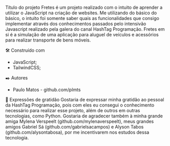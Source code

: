 Título do projeto
Fretes é um projeto realizado com o intuito de aprender a utilizar o JavaScript na criação de websites. Me utilizando do básico do básico, o intuito foi somente saber quais as funcionalidades que consigo implementar através dos conhecimentos passados pelo intensivão Javascript realizado pela galera do canal HashTag Programação. Fretes em si é a simulação de uma aplicação para aluguel de veículos e acessórios para realizar transporte de bens móveis.

🛠️ Construído com
- JavaScript;
- TailwindCSS;

✒️ Autores
- Paulo Matos - github.com/plmts

🎁 Expressões de gratidão
Gostaria de expressar minha gratidão ao pessoal da HashTag Programação, pois com eles eu consegui o conhecimento necessário para realizar esse projeto, além de outros em outras tecnologias, como Python.
Gostaria de agradecer também à minha grande amiga Mylena Verspeelt (github.com/mylenaverspeelt), meus grandes amigos Gabriel Sá (github.com/gabrielsacampos) e Alyson Tabos (github.com/alysontabosa), por me incentivarem nos estudos dessa tecnologia. 